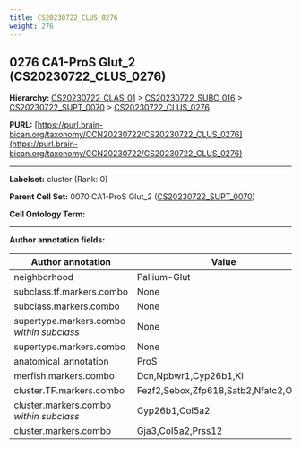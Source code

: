 ```yaml
---
title: CS20230722_CLUS_0276
weight: 276
---
```

## 0276 CA1-ProS Glut_2 (CS20230722_CLUS_0276)
<b>Hierarchy: </b>
[CS20230722_CLAS_01](../CS20230722_CLAS_01) >
[CS20230722_SUBC_016](../CS20230722_SUBC_016) >
[CS20230722_SUPT_0070](../CS20230722_SUPT_0070) >
[CS20230722_CLUS_0276](../CS20230722_CLUS_0276)

**PURL:** [https://purl.brain-bican.org/taxonomy/CCN20230722/CS20230722_CLUS_0276](https://purl.brain-bican.org/taxonomy/CCN20230722/CS20230722_CLUS_0276)

---


**Labelset:** cluster (Rank: 0)

**Parent Cell Set:** 0070 CA1-ProS Glut_2 ([CS20230722_SUPT_0070](../CS20230722_SUPT_0070))



**Cell Ontology Term:** 

[MARKER GENES.]: #


---

[TRANSFERRED ANNOTATIONS.]: #


[AUTHOR ANNOTATION FIELDS.]: #


**Author annotation fields:**

| Author annotation | Value |
|-------------------|-------|
|neighborhood|Pallium-Glut|
|subclass.tf.markers.combo|None|
|subclass.markers.combo|None|
|supertype.markers.combo _within subclass_|None|
|supertype.markers.combo|None|
|anatomical_annotation|ProS|
|merfish.markers.combo|Dcn,Npbwr1,Cyp26b1,Kl|
|cluster.TF.markers.combo|Fezf2,Sebox,Zfp618,Satb2,Nfatc2,Ovol2|
|cluster.markers.combo _within subclass_|Cyp26b1,Col5a2|
|cluster.markers.combo|Gja3,Col5a2,Prss12|
